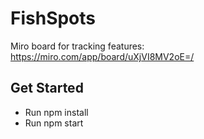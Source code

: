# FishSpots
Miro board for tracking features: https://miro.com/app/board/uXjVI8MV2oE=/

## Get Started ##
- Run npm install
- Run npm start
